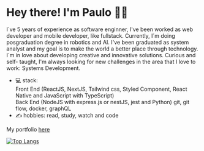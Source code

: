 # Hey there! I'm Paulo :man_technologist:

I´ve 5 years of experience as software enginner, I've been worked as web developer and mobile developer, like fullstack. Currently, I´m doing posgraduation degree in robotics and AI. I've been graduated as system analyst and my goal is to make the world a better place through technology. I´m in love about developing creative and innovative solutions. Curious and self- taught, I'm always looking for new challenges in the area that I love to work: Systems Development.

- 💻 stack:   
        Front End (ReactJS, NextJS, Tailwind css, Styled Component, React Native and JavaScript with TypeScript)  
        Back End (NodeJS with express.js or nestJS, jest and Python) 
        git, git flow, docker, graphQL
- ✍ hobbies: read, study, watch and code

My portfolio [here](https://pauloteixeira01.github.io/)

[![Top Langs](https://github-readme-stats.vercel.app/api/top-langs/?username=pauloteixeira01&layout=compact)](https://github.com/pauloteixeira01/github-readme-stats)


<!--
[![Top Langs](https://github-readme-stats.vercel.app/api/top-langs/?username=pauloteixeira01&layout=compact)](https://github.com/pauloteixeira01/github-readme-stats)
**pauloteixeira01/pauloteixeira01** is a ✨ _special_ ✨ repository because its `README.md` (this file) appears on your GitHub profile.

Here are some ideas to get you started:

- 🔭 I’m currently working on ...
- 🌱 I’m currently learning ...
- 👯 I’m looking to collaborate on ...
- 🤔 I’m looking for help with ...
- 💬 Ask me about ...
- 📫 How to reach me: ...
- 😄 Pronouns: ...
- ⚡ Fun fact: ...
-->
